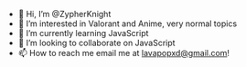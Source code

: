 - 👋 Hi, I’m @ZypherKnight
- 👀 I’m interested in Valorant and Anime, very normal topics
- 🌱 I’m currently learning JavaScript
- 💞️ I’m looking to collaborate on JavaScript
- 📫 How to reach me email me at lavapopxd@gmail.com!

<!---
ZypherKnight/ZypherKnight is a ✨ special ✨ repository because its `README.md` (this file) appears on your GitHub profile.
You can click the Preview link to take a look at your changes.
--->

